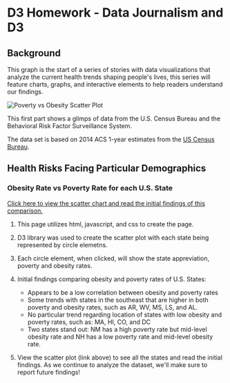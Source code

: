 # D3 Homework - Data Journalism and D3

## Background

This graph is the start of a series of stories with data visualizations that analyze the current health trends shaping people's lives, this series will feature charts, graphs, and interactive elements to help readers understand our findings.

![Poverty vs Obesity Scatter Plot](scatter_heath.png)

This first part shows a glimps of data from the U.S. Census Bureau and the Behavioral Risk Factor Surveillance System.

The data set is based on 2014 ACS 1-year estimates from the [US Census Bureau](https://data.census.gov/cedsci/).

## Health Risks Facing Particular Demographics

### Obesity Rate vs Poverty Rate for each U.S. State

[Click here to view the scatter chart and read the initial findings of this comparison.](link) 

1. This page utilizes html, javascript, and css to create the page.

2. D3 library was used to create the scatter plot with each state being represented by circle elemetns. 

3. Each circle element, when clicked, will show the state appreviation, poverty and obesity rates.

4. Initial findings comparing obesity and poverty rates of U.S. States: 
    * Appears to be a low correlation between obesity and poverty rates
    * Some trends with states in the southeast that are higher in both poverty and obesity rates, such as AR, WV, MS, LS, and AL.
    * No particular trend regarding location of states with low obesity and poverty rates, such as: MA, HI, CO, and DC
    * Two states stand out: NM has a high poverty rate but mid-level obesity rate and NH has a low poverty rate and mid-level obesity rate. 

5. View the scatter plot (link above) to see all the states and read the initial findings.  As we continue to analyze the dataset, we'll make sure to report future findings!




